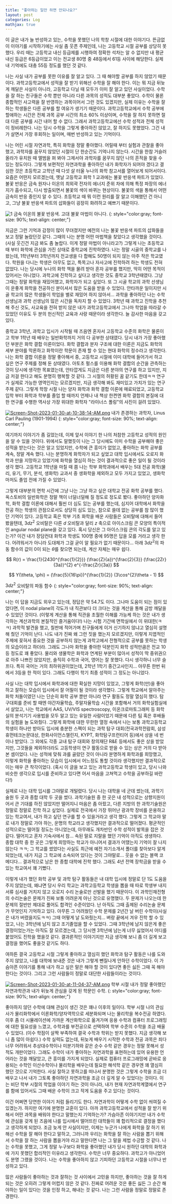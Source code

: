 ```yaml
---
title: "좋아하는 일만 하면 안되나요?"
layout: post
categories: Log
mathjax: true
---
```


이 글은 내가 늘 반성하고 있는, 수학을 못했던 나의 학창 시절에 대한 이야기다. 
뜬금없이 이야기를 시작하기에는 사실 좀 웃픈 주제인데, 나는 고등학교 시절 공부를 상당히 못했다.
우리 때는 고등학교 내신 등급제를 시행하여 정확한 석차는 알 수 없지만 내 평균 내신 등급은 6등급이었고 이는 전교생 80명 중 48등에서 61등 사이에 해당한다. 실제 내 기억에도 대충 55등 정도를 했던 것 같다.

나는 사실 내가 공부를 못한 이유를 잘 알고 있다. 그 때 해야할 공부를 하지 않았기 때문이다. 
과학고등학교에서 성적을 잘 받기 위해선 수학을 잘 해야 한다. 
이는 뭐 지금 뒤늦게 깨달은 사실이 아니라, 고등학교 다닐 때 모두가 이미 잘 알고 있던 사실이었다.
수학을 잘 하는 친구들은 수학 뿐만 아니라 다른 과목의 성적도 대부분 좋았다. 
수학이 물론 종합적인 사고력을 잘 반영하는 과목이어서 그런 것도 있겠지만, 
실제 이유는 수학을 잘 하는 학생들은 다른 공부를 할 여유가 생기기 때문이다.
과학고등학교에서 수학 공부에 할애하는 시간은 전체 과목 공부 시간의 최소 60% 이상이며,
수학을 잘 하지 못하면 절대 다른 공부를 시간 내어 할 수 없다.
그래서 과학고등학교에선 수학 성적과 전체 성적이 정비례한다.
나는 당시 수학을 그렇게 좋아하진 않았고, 잘 하지도 못했었다.
그건 내가 살면서 가장 후회하는 일이며, 매번 반성하고 있는 기억이다.

나는 어린 시절 자연과학, 특히 화학을 정말 좋아했다. 
어릴때 부터 실험과 관찰을 좋아했고, 과학자를 꿈꾸지 않았던 시절이 단 한순간도 기억나지 않는다.
시간을 한참 거슬러 올라가 유치원 때 앨범을 펴 봐야 그제서야 과학자를 꿈꾸지 않던 나의 흔적을 찾을 수 있는 정도이다.
그렇게 보편적인 자연과학을 좋아하던 내가 화학자가 되어야 겠다고 결심한 것은 초등학교 고학년 때 다섯 살 터울 누나의 화학 참고서를 열어보게 되어서이다.
요즘은 어떤지 모르겠는데, 옛날 고등학교 화학 1 교과에는 불꽃 반응색 파트가 있었다. 
불꽃 반응은 금속 원자나 이온의 최외곽 전자의 에너지 준위 차에 의해 특정 파장의 에너지가 흡수되고, 다시 방출되면서 불꽃의 색이 바뀌는 현상이다.
불꽃의 색을 통해서 어떤 금속이 반응 중인지 알 수 있다. 
초등학교 때 뭐 이런 원리를 잘 알고 이해했던 건 아니고, 그냥 불꽃 반응색 파트의 삽화들이 굉장히 화려하고 예쁘기 때문이다.

![1](https://i.postimg.cc/Rh2SJc4P/Screen-Shot-2023-01-30-at-10-34-41-AM.png)
금속 이온의 불꽃 반응색. 고대 불꽃 마법이 아니다.
{: style="color:gray; font-size: 90%; text-align: center;"}

지금은 그런 기억과 감정이 많이 무뎌졌지만 예전의 나는 불꽃 반응색 파트의 삽화들을 보고 정말 놀랐던것 같다.
그때의 나는 분명 어떤 마법책을 찾았다고 생각했을 것이다. (사실 웃긴건 지금 봐도 좀 놀랍다. 이게 정말 마법이 아니라고?)
그렇게 나는 초등학교 때 부터 화학에 관심을 가진 상태로 중학교에 진학하였다.
나는 정말 시골의 중학교를 나왔는데, 1학년부터 3학년까지 전교생을 다 합해도 50명이 되지 않는 아주 작은 학교였다.
학원을 다니는 학생은 아무도 없고, 특목고나 자사고에 진학하려 하는 학생도 전혀 없었다.
나는 당시에 누나의 화학 책을 물려 받아 혼자 공부를 했지만, 딱히 어떤 목적이 있어서는 아니었다. 과학고에 진학하고 싶다고 생각한 것도 중학교 3학년때였다.
그냥 그때는 정말 화학을 재밌어했고, 화학자가 되고 싶었다. 또 그 시골 학교의 과학 선생님이 운좋게 화학을 전공하신 분이셔서 많은 도움을 받을 수 있었다.
안타까운 일이지만 시골 학교의 많은 학생들이 학업을 별로 재밌어 하지 않아서... 과학을 좋아하던 나는 수학 선생님과 과학 선생님의 많은 시간을 독차지 할 수 있었다.
3학년 때 과학고 진학을 추천해 주신 것도, 사교육을 전혀 받지 않은 내가 과학고등학교에서 그나마 학업을 따라갈 수 있었던 이유도 두 분의 헌신적인 교육과 사랑 때문이라 생각한다. 늘 감사한 마음을 갖고 있다.

중학교 3학년, 과학고 입시가 시작될 때 즈음엔 혼자서 고등학교 수준의 화학은 물론이고 학부 1학년 때 배우는 일반화학까지 거의 다 공부한 상태였다.
당시 내가 가장 좋아했던 부분은 화학 결합 이론이었다. 
화학 결합과 분자 구조에 대한 이론은 지금도 화학의 세부 분야를 막론하고 화학이란 학문이 존재 할 수 있는 현대 화학의 정수라고 생각한다.
나는 화학 결합 이론을 정말 좋아해서 중, 고등학교 시절에 이미 대학에 들어가서 하고 싶은 연구 주제를 정해 둔 상태였다. 
아토초 펄스를 이용해 화학 결합의 순간을 관측하는 것이 당시에 생각한 목표였는데, 안타깝게도 지금은 다른 분야의 연구를 하고 있지만, 지금 저걸 한다고 해도 분명히 행복할 것 같다.
그 시절의 허황된 꿈 같기도 한데ㅋㅋ 연구가 실제로 가능한 영역인지는 모르겠지만, 지금 생각해 봐도 재미있고 가치가 있는 연구 주제 같다.
그렇게 학창 시절 나는 양자 화학과 화학 결합 이론에 매료되었고, 고등학교 입학 부터 화학과 학부를 졸업 할 때까지 언제나 내 책상 한켠엔 화학 결합의 본질에 대한 연구를 수행한 역사상 가장 위대한 화학자 "라이너스 폴링"의 사진이 걸려 있었다.

[![Screen-Shot-2023-01-30-at-10-38-14-AM.png](https://i.postimg.cc/Hn0mnFvL/Screen-Shot-2023-01-30-at-10-38-14-AM.png)](https://postimg.cc/4H3qF2gC)
내가 존경하는 과학자, Linus Carl Pauling (1901-1994)
{: style="color:gray; font-size: 90%; text-align: center;"}

여기까지 이야기가 좀 길었는데, 이제 앞서 이야기 한 나의 처참한 고등학교 성적의 원인을 알 수 있을 것이다.
위에서도 말했듯이 나는 그 당시에도 이미 수학을 공부해야 좋은 성적을 받는다는 것은 알고 있었지만, 수학에 큰 흥미가 없었고, 좋아하는 화학 공부를 계속, 정말 계속 했다.
나는 분명하게 화학자가 되고 싶었고 대학 입시에서도 오로지 화학과 만을 지망하고 있었기에 화학을 열심히 하는 것이 결과적으로 좋은 일이 될 것이라 생각 했다.
고등학교 1학년을 마칠 때 쯤 나는 학부 화학과에서 배우는 5대 전공 화학(물리, 유기, 무기, 분석, 생화학) 교과서 중 생화학을 제외하고 모두 가지고 있었고, 생화학 마저도 졸업 전에 가질 수 있었다.

그렇게 대부분의 면학 시간에 그냥 나는 그냥 하고 싶은 대학교 전공 화학 공부를 했다. 옥스토비의 일반화학은 정말 책이 너덜너덜해 질 정도로 정도로 봤다.
좋아하던 양자화학, 화학 결합 이론에 대해서 훨씬 더 심도 있는 공부를 했는데, 심지어 대학에서 화학을 전공 하는 학생의 관점으로서도 상당히 심도 있는, 참으로 쓸데 없는 공부를 참 많이 했던 기억이 있다.
고등학교 혹은 학부 기초 화학을 배운 사람들은 오비탈에 대해서 들어 봤을텐데, $3dz^2$ 오비탈은 다른 $d$ 오비탈과 달리 $z$ 축으로 아이스크림 콘 모양의 특이적인 angular nodal plane을 갖고 있다. 
혹시 당신은 그 아이스크림 콘의 각도를 알고 있는가? 이건 내가 장담컨대 화학과 학생도 100명 중에 95명은 답을 모를 거라고 생각 한다.
어려워서가 아니라 도대체가 그걸 굳이 알 필요가 없기 때문이다... 아래 $3dz^2$의 파동 함수의 값이 0이 되는 $\theta$를 찾으면 되는데, 계산 자체는 매우 쉽다.

$$ R(r) = \frac{1}{2430^{\frac{1}{2}}} (\frac{Z}{a})^{\frac{2}{3}} (\frac{2Zr}{3a})^{2} e^{-\frac{Zr}{3a}} $$

$$ Y(\theta, \phi) = (\frac{5}{16\pi})^{\frac{1}{2}} (3\cos^{2}\theta - 1) $$

$3dz^2$ 오비탈의 파동 함수
{: style="color:gray; font-size: 90%; text-align: center;"}

나는 이 답을 지금도 외우고 있는데, 정답은 약 54.7도 이다. 그나마 도움이 되는 점이 있었다면, 이 nodal plane의 각도가 내 직관보다 더 크다는 것을 계산을 통해 금방 깨달을 수 있었던 것이다. (이렇게 계산을 통해 직관을 초월한 이해를 가능케 하는 것은 내가 생각하는 계산과학의 본질적인 즐거움이다!)
나는 시험 기간에 면학실에서 이 위대한(ㅋㅋ) 과학적 발견을 했고, 칠판에 적어가며 친구들에게 이거 신기하지 않냐고 열심히 설명해 줬던 기억이 난다.
나도 내가 진짜 왜 그런 짓을 했는지 모르겠지만, 이렇게 지엽적인 주제에 꽂혀서 중요한 것을 공부하지 않는게 과학고에서 전형적으로 공부를 못하는 학생의 모습이라고 하더라.
그래도 그나마 화학을 좋아한 덕분인지 화학 성적만큼은 전교 10등 정도로 꽤 좋았다. 
물리와 생물학은 화학과 연계된 부분이 많아서 성적이 딱 중위권으로 아주 나쁘진 않았지만, 솔직히 수학과 국어, 영어는 잘 못했다. 다시 생각하니 너무 슬프다.
특히 국어는 거의 최하위권이었는데, 2학년 1학기 중간고사인지... 아무튼 한번 뒤에서 3등을 한 적이 있다. 그래도 다행이 학기 최종 성적이 그 정도는 아니었다.

사실 나는 대학 입시에서 화학과에 대한 확실한 지망이 있었고, 그렇게 화학(만)을 좋아하고 잘하는 모습이 입시에서 잘 어필이 될 것이라 생각했다.
그렇게 학교에서 알아주는 화학 처돌이였던 나는 단순히 화학 공부 뿐만 아니라 연구 활동도 정말 열심히 했다. 
탐구대회를 준비 할 때엔 야간자율학습, 주말자율학습 시간을 포함해서 거의 화학실험실에서 살았고,
나는 학교에서 AAS, UV/VIS spectroscopy, 이온크로마토그래피 등 화학실의 분석기기 사용법을 모두 알고 있는 유일한 사람이었기 때문에 다른 팀 혹은 후배들의 실험을 늘 도와줬다.
그렇게 화학에 대한 무한한 열정 속에서 나는 보통 과학고등학교 학생이 하나만 받아도 입시에 충분한 스펙이 되는 과학 탐구 대회(전국과학전람회, 삼성휴먼테크논문대상, 한화사이언스챌린지, KYPT, 화학탐구프런티어 등)에서 상을 네 번이나 받았다.
그 외에도 각종 교내 탐구 대회와 창의재단 R&E 등에서도 좋은 상을 받았지만, 그것들을 제외하더라도 고등학생이 연구 활동으로 받을 수 있는 상은 거의 다 받아본 셈이었다.
나는 성적에 맞춰 과를 골랐던 것이 아니라 분명하게 화학과를 희망했고, 이렇게 화학을 좋아하는 모습이 입시에서 어느정도 통할 것이라 생각했지만 결과적으로 이는 매우 큰 착각이었다. 
(혹시 이 글을 보고 있는 과학고등학교 학생이 있고, 당시 나와 비슷한 생각으로 입시를 준비하고 있다면 어서 마음을 고쳐먹고 수학을 공부하길 바란다!)

실제로 나는 대학 입시를 그야말로 개털렸다. 당시 나는 대학을 네 군데 썼는데, 과학기술원 두 곳과 종합 대학 두 곳을 썼다.
과학기술원 중 한 곳은 내 성적으로는 상향지원이어서 큰 기대를 하진 않았지만 떨어지니 마음은 좀 아팠고, 다른 지방의 한 과학기술원은 정말로 정말로 진학 하고 싶었다.
실제로 전국에서 가장 뛰어난 광과학 장비를 운용하고 있는 학교여서, 내가 하고 싶던 연구를 할 수 있을거라고 생각 했다.
그렇게 그 학교야 말로 내가 정말로 가야 하는, 운명의 학교라고 생각했지만 결과적으로 떨어졌다. 평균적인 성적으로는 떨어질 정도는 아니었는데, 아무래도 개차반인 수학 성적이 발목을 잡은 것 같다.
떨어지고 혼자 기숙사에서 참... 속된 말로 지랄을 했던 기억이 아직도 생생하다. 
종합 대학 중 한 곳은 그렇게 희망하는 학교가 아니어서 결과가 어땠는지 기억이 잘 나지 않는다 ㅋㅋ;
그 학교를 썼었다는 사실도 최근에 예전 자기소개서 폴더를 찾아보다 알게 되었는데, 내가 지금 그 학교에 소속되어 있다는 것이 그야말로... 웃을 수 없는 블랙 코메디다...
결과적으로 남은 한 종합 대학에 진학 했다. 그래도 4년 전액 장학금을 받을 수 있는 학교여서 꽤 기뻤다.

이렇게 내가 했던 화학 공부 및 과학 탐구 활동들은 내 대학 입시에 정말로 단 1도 도움을 주지 않았는데,
왜냐면 당시 우리 학교는 과학고등학교 학생을 뽑을 때 따로 학생부 내지 서류 심사를 거치지 않고 오로지 수리 논술로만 선발을 했기 때문이다.
이 과학인재전형의 수리논술은 문제가 진짜 보통 어려운게 아닌 것으로 유명했다. 두 문제가 나오는데 한 문제의 절반만 제대로 풀어도 합격인 수준이었다.
난 아직도 그때 출제된 수리논술 문제가 무엇인지 기억하고 있다.
아무튼 그 어려웠던 수학 문제를 2년간 날 버린 수학이(사실은 내가 버렸을지도ㅋㅋ) 그때 어떻게 날 도와줬는지... 벼랑 끝에서 겨우 진학 할 수 있었고, 나는 3학년에 남지 않고 조기졸업을 할 수 있었다.
그때 3학년에 남지 않은게 좋은 결정이었는가는 아직도 잘 모르겠는데, 그 당시엔 3학년에 남는게 너무 싫었어서 어디를 붙었어도 진학을 했을것 같다. 
결과론적인 이야기지만 지금 생각해 보니 좀 더 길게 보고 결정을 했어도 좋을것 같기도 하다.

여하튼 결국 고등학교 시절 그렇게 좋아하고 열심히 했던 화학과 탐구 활동은 나를 도와주지 않았고, 나를 대학에 보내준 것은 내가 그렇게 뺀질나게 안하던 수학이었다.
이 가슴아픈 이야기를 통해 내가 하고 싶은 말은 해야 할 것이 있다면 좋든 싫든 그때 꼭 해야 한다는 것이다. 그리고 그런 사람들이 정말로 대단한 사람들이라는 것이다.

[![Screen-Shot-2023-01-30-at-11-04-37-AM.png](https://i.postimg.cc/8P0b0szT/Screen-Shot-2023-01-30-at-11-04-37-AM.png)](https://postimg.cc/yk09J1RG)
학부 시절 내가 정말 좋아했던 자연과학관과 내가 뒤늦게 관심을 갖게 된 학문인 수학.
{: style="color:gray; font-size: 90%; text-align: center;"}

좋아하지 않던 수학에 대해 관심이 생긴 것은 꽤나 이후의 일이다. 
학부 시절 나의 관심사가 물리화학에서 이론화학/양자역학으로 세분화되며 나는 물리학을 복수전공 하였다. 이후 좀 더 시뮬레이션에 가까운 계산화학으로 옮겨가며 응용 수학과 컴퓨터 프로그래밍에 대한 필요성을 느꼈고, 
수학과를 부전공으로 선택하여 학부 수준의 수학을 조금 배울 수 있었다. (이수 학점이 살짝 부족하여 결국 수학과 학위는 받지 못했다. 지금 생각해 보니 좀 많이 아쉽다.) 
수학 실력도 없는데, 뒤늦게 배우기 시작한 수학과 전공 과목은 죄다 너무 어려워서 추상대수학이나 미분기하와 같은 순수 수학 같은 경우는 정말 못해서 성적도 개판이었다.
그래도 수학이 내가 좋아하는 자연과학을 표현하는데 있어 유용한 언어라는 것을 깨달았고, 큰 흥미를 가지게 되었다.
실제로 컴퓨터 프로그래밍에 곧바로 응용되는 수학인 이산수학이나 물리학을 배우는데 필요한 해석학 같은 경우엔 꽤 열심히 했던 것으로 기억한다.
사실 잘하고 못하고를 떠나서 분명한 것은 그렇게 수학을 조금 더 배우고 나서 내가 그토록 좋아하던 자연과학을 조금 더 깊게 알 수 있었다는 것이다.
이는 비단 학부 시절의 학업을 이야기 하는 것이 아니라, 내가 현재 자연과학계열에서 연구를 함에 있어서도 그때 배운 수학이 크고 작게 도움을 주고 있다는 것이다.

이건 어쩌면 당연한 이야기 처럼 들리기도 한다. 자연과학이 어떻게 수학 없이 씌여질 수 있겠는가. 
하지만 여기에 분명한 교훈이 있다. 아까 과학고등학교에서 성적을 잘 받기 위해서 어떤 과목을 배워야 한다고 말했는지 기억하는가?
가슴아픈 이야기지만 내가 수학에 관심을 갖게 된 즈음에 나를 입시에서 떨어뜨린 대학들이 꽤 합리적으로 결정을 했다고 생각하게 되었다.
조금 늦게 안 사실이지만, 이제는 누군가 나에게 화학을 잘 하기 위해선 수학을 잘 해야 한다고 말하고,
그러니까 우리는 화학을 잘 하는 사람을 뽑기 위해서 수학을 잘 하는 사람을 뽑을거야 라고 말한다면 나는 그 말을 제법 수긍할 것 같다.
나는 수학을 못했고, 그게 정말 누구보다 화학을 좋아했던 내가 당시 원하던 대학의 화학과에 가지 못했던 합리적인 이유라고 생각한다.
수학은 너무 중요하다. 과학고가 아니었어도 분명 그랬을 것이다. 나는 수학을 좋아하지 않고 기피하던 고등학교 시절을 너무나 반성하고 있다.

많은 사람들이 좋아하는 것과 잘하는 것 사이에서 고민을 하지만, 좋아하는 것을 잘 하게 되는 것은 오히려 그렇게 어렵지 않은 것 같다. 
진짜로 어려운 것은 좋든 싫든 그 순간 해야하는 일이 있다는 것을 인정 하고, 해내는 것 같다. 나는 그런 사람을 정말로 정말로 존경한다.